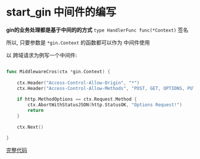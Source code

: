 # start_gin 中间件的编写

**gin的业务处理都是基于中间的的方式** `type HandlerFunc func(*Context)` 签名

所以, 只要参数是 `*gin.Context` 的函数都可以作为 中间件使用

以 跨域请求为例写一个中间件:

```go

func MiddlewareCros(ctx *gin.Context) {
	
	ctx.Header("Access-Control-Allow-Origin", "*")
	ctx.Header("Access-Control-Allow-Methods", "POST, GET, OPTIONS, PUT, DELETE, UPDATE")
	
	if http.MethodOptions == ctx.Request.Method {
		ctx.AbortWithStatusJSON(http.StatusOK, "Options Request!")
		return
	}
	
	ctx.Next()
	
}
```

[完整代码](https://github.com/ciison/start_gin/tree/%E4%B8%AD%E9%97%B4%E4%BB%B6)